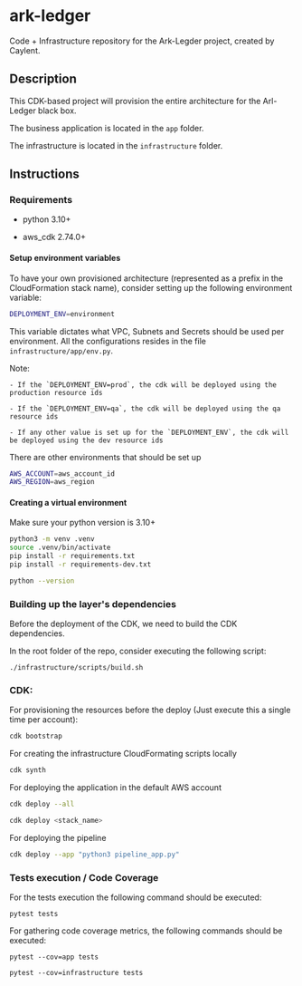 # ark-ledger

Code + Infrastructure repository for the Ark-Legder project, created by Caylent.

## Description

This CDK-based project will provision the entire architecture for the Arl-Ledger black box.

The business application is located in the `app` folder.

The infrastructure is located in the `infrastructure` folder.

## Instructions

### Requirements

- python 3.10+

- aws_cdk 2.74.0+

#### Setup environment variables

To have your own provisioned architecture (represented as a prefix in the CloudFormation stack name), consider setting up the following environment variable:

```bash
DEPLOYMENT_ENV=environment
```

This variable dictates what VPC, Subnets and Secrets should be used per environment.
All the configurations resides in the file `infrastructure/app/env.py`.

Note:

    - If the `DEPLOYMENT_ENV=prod`, the cdk will be deployed using the production resource ids

    - If the `DEPLOYMENT_ENV=qa`, the cdk will be deployed using the qa resource ids

    - If any other value is set up for the `DEPLOYMENT_ENV`, the cdk will be deployed using the dev resource ids


There are other environments that should be set up
```bash
AWS_ACCOUNT=aws_account_id
AWS_REGION=aws_region
```

#### Creating a virtual environment

Make sure your python version is 3.10+

```bash
python3 -m venv .venv
source .venv/bin/activate
pip install -r requirements.txt
pip install -r requirements-dev.txt

python --version
```

### Building up the layer's dependencies

Before the deployment of the CDK, we need to build the CDK dependencies.

In the root folder of the repo, consider executing the following script:

```
./infrastructure/scripts/build.sh
```

### CDK:

For provisioning the resources before the deploy (Just execute this a single time per account):
```bash
cdk bootstrap
```

For creating the infrastructure CloudFormating scripts locally
```bash
cdk synth
```

For deploying the application in the default AWS account
```bash
cdk deploy --all

cdk deploy <stack_name>
```

For deploying the pipeline
```bash
cdk deploy --app "python3 pipeline_app.py"
```

### Tests execution / Code Coverage

For the tests execution the following command should be executed:
```
pytest tests
```

For gathering code coverage metrics, the following commands should be executed:
```
pytest --cov=app tests

pytest --cov=infrastructure tests
```
